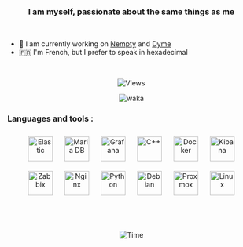 
  
### <div align="center">I am myself, passionate about the same things as me</div>  
  

<br/>  

- 🔭 I am currently working on [Nempty](https://github.com/Nempty) and [Dyme](https://dyme.tk)
- 🇫🇷 I'm French, but I prefer to speak in hexadecimal

<br/>
<p align="center">
<img src="https://komarev.com/ghpvc/?username=vilerio&style=for-the-badge" alt="Views">
</p>

<p align="center">
<img src="https://wakatime.com/badge/user/e96d73c6-5523-4913-8e38-6579f5d391cf.svg?style=for-the-badge" alt="waka">
</p>


<h3 align="left">Languages and tools :</h3>

<div align="center">  
<a href="https://elastic.co/" target="_blank"><img style="margin: 10px" src="https://cdn.freebiesupply.com/logos/large/2x/elasticsearch-logo-png-transparent.png" alt="Elastic" height="50" /></a> 
<a href="https://mariadb.org/" target="_blank"><img style="margin: 10px" src="https://profilinator.rishav.dev/skills-assets/mariadb.png" alt="Maria DB" height="50" /></a>  
<a href="https://grafana.com/" target="_blank"><img style="margin: 10px" src="https://profilinator.rishav.dev/skills-assets/grafana.png" alt="Grafana" height="50" /></a>  
<a href="https://www.cplusplus.com/" target="_blank"><img style="margin: 10px" src="https://profilinator.rishav.dev/skills-assets/cplusplus-original.svg" alt="C++" height="50" /></a>  
<a href="https://www.docker.com/" target="_blank"><img style="margin: 10px" src="https://profilinator.rishav.dev/skills-assets/docker-original-wordmark.svg" alt="Docker" height="50" /></a>  
<a href="https://elastic.co/kibana" target="_blank"><img style="margin: 10px" src="https://cdn.icon-icons.com/icons2/2699/PNG/512/elasticco_kibana_logo_icon_168223.png" alt="Kibana" height="50" /></a>
<a href="https://www.zabbix.com/" target="_blank"><img style="margin: 10px" src="https://softwarereviews.s3.amazonaws.com/production/favicons/offerings/4317/original/Zabbix_icon.png" alt="Zabbix" height="50" /></a>  
<a href="https://www.nginx.com/" target="_blank"><img style="margin: 10px" src="https://profilinator.rishav.dev/skills-assets/nginx-original.svg" alt="Nginx" height="50" /></a>  
<a href="https://www.python.org/" target="_blank"><img style="margin: 10px" src="https://profilinator.rishav.dev/skills-assets/python-original.svg" alt="Python" height="50" /></a>  
<a href="https://www.debian.org/" target="_blank"><img style="margin: 10px" src="https://upload.wikimedia.org/wikipedia/commons/thumb/6/66/Openlogo-debianV2.svg/967px-Openlogo-debianV2.svg.png" alt="Debian" height="50" /></a>  
<a href="https://www.proxmox.com" target="_blank"><img style="margin: 10px" src="https://christophe.cucciardi.fr/wp-content/uploads/2023/08/proxmox_logo.png" alt="Proxmox" height="50" /></a>  
<a href="https://www.linux.org/" target="_blank"><img style="margin: 10px" src="https://profilinator.rishav.dev/skills-assets/linux-original.svg" alt="Linux" height="50" /></a>  


<br/> <br/>
<!--
<p align="center">
<img src="https://github-readme-stats.vercel.app/api/top-langs/?username=vilerio&layout=compact&theme=github_dark&exclude_repo=hjs-cpp,Wings-install-script-for-OpenVZ,Scolengo-api-Mock" alt="Top Langs">
</p>
-->

<p align="center">
<img src="https://github-readme-stats.vercel.app/api/wakatime?username=Vilerio&theme=github_dark&layout=compact" alt="Time">
</p>

